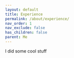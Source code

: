 ```yaml
---
layout: default
title: Experience
permalink: /about/experience/
nav_order: 1
nav_exclude: false
has_children: false
parent: Me
---
```


I did some cool stuff